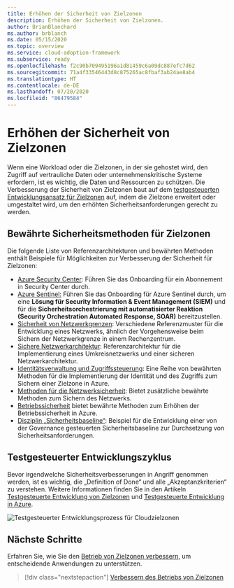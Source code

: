 ```yaml
---
title: Erhöhen der Sicherheit von Zielzonen
description: Erhöhen der Sicherheit von Zielzonen.
author: BrianBlanchard
ms.author: brblanch
ms.date: 05/15/2020
ms.topic: overview
ms.service: cloud-adoption-framework
ms.subservice: ready
ms.openlocfilehash: f2c90b709495196a1d81459c6a09dc887efc7d62
ms.sourcegitcommit: 71a4f33546443d8c875265ac8fbaf3ab24ae8ab4
ms.translationtype: HT
ms.contentlocale: de-DE
ms.lasthandoff: 07/20/2020
ms.locfileid: "86479584"
---
```

<!-- cSpell:ignore SIEM -->

# <a name="improve-landing-zone-security"></a>Erhöhen der Sicherheit von Zielzonen

Wenn eine Workload oder die Zielzonen, in der sie gehostet wird, den Zugriff auf vertrauliche Daten oder unternehmenskritische Systeme erfordern, ist es wichtig, die Daten und Ressourcen zu schützen. Die Verbesserung der Sicherheit von Zielzonen baut auf dem [testgesteuerten Entwicklungsansatz für Zielzonen](./test-driven-development.md) auf, indem die Zielzone erweitert oder umgestaltet wird, um den erhöhten Sicherheitsanforderungen gerecht zu werden.

## <a name="landing-zone-security-best-practices"></a>Bewährte Sicherheitsmethoden für Zielzonen

Die folgende Liste von Referenzarchitekturen und bewährten Methoden enthält Beispiele für Möglichkeiten zur Verbesserung der Sicherheit für Zielzonen:

- [Azure Security Center](https://docs.microsoft.com/azure/security-center/security-center-get-started?toc=/azure/cloud-adoption-framework/toc.json&bc=/azure/cloud-adoption-framework/_bread/toc.json): Führen Sie das Onboarding für ein Abonnement in Security Center durch.
- [Azure Sentinel:](https://docs.microsoft.com/azure/sentinel/quickstart-onboard?toc=/azure/cloud-adoption-framework/toc.json&bc=/azure/cloud-adoption-framework/_bread/toc.json) Führen Sie das Onboarding für Azure Sentinel durch, um eine **Lösung für Security Information & Event Management (SIEM)** und für die **Sicherheitsorchestrierung mit automatisierter Reaktion (Security Orchestration Automated Response, SOAR)** bereitzustellen.
- [Sicherheit von Netzwerkgrenzen](../../reference/networking-vdc.md): Verschiedene Referenzmuster für die Entwicklung eines Netzwerks, ähnlich der Vorgehensweise beim Sichern der Netzwerkgrenze in einem Rechenzentrum.
- [Sichere Netzwerkarchitektur](https://docs.microsoft.com/azure/architecture/reference-architectures/dmz/secure-vnet-dmz?toc=/azure/cloud-adoption-framework/toc.json&bc=/azure/cloud-adoption-framework/_bread/toc.json): Referenzarchitektur für die Implementierung eines Umkreisnetzwerks und einer sicheren Netzwerkarchitektur.
- [Identitätsverwaltung und Zugriffssteuerung](https://docs.microsoft.com/azure/security/fundamentals/identity-management-best-practices?toc=/azure/cloud-adoption-framework/toc.json&bc=/azure/cloud-adoption-framework/_bread/toc.json): Eine Reihe von bewährten Methoden für die Implementierung der Identität und des Zugriffs zum Sichern einer Zielzone in Azure.
- [Methoden für die Netzwerksicherheit](https://docs.microsoft.com/azure/security/fundamentals/network-best-practices?toc=/azure/cloud-adoption-framework/toc.json&bc=/azure/cloud-adoption-framework/_bread/toc.json): Bietet zusätzliche bewährte Methoden zum Sichern des Netzwerks.
- [Betriebssicherheit](https://docs.microsoft.com/azure/security/fundamentals/operational-best-practices?toc=/azure/cloud-adoption-framework/toc.json&bc=/azure/cloud-adoption-framework/_bread/toc.json) bietet bewährte Methoden zum Erhöhen der Betriebssicherheit in Azure.
- [Disziplin „Sicherheitsbaseline“](../../govern/guides/complex/security-baseline-improvement.md#incremental-improvement-of-the-best-practices): Beispiel für die Entwicklung einer von der Governance gesteuerten Sicherheitsbaseline zur Durchsetzung von Sicherheitsanforderungen.

## <a name="test-driven-development-cycle"></a>Testgesteuerter Entwicklungszyklus

Bevor irgendwelche Sicherheitsverbesserungen in Angriff genommen werden, ist es wichtig, die „Definition of Done“ und alle „Akzeptanzkriterien“ zu verstehen. Weitere Informationen finden Sie in den Artikeln [Testgesteuerte Entwicklung von Zielzonen](./test-driven-development.md) und [Testgesteuerte Entwicklung in Azure](./azure-test-driven-development.md).

![Testgesteuerter Entwicklungsprozess für Cloudzielzonen](../../_images/ready/test-driven-development-process.png)

## <a name="next-steps"></a>Nächste Schritte

Erfahren Sie, wie Sie den [Betrieb von Zielzonen verbessern](./landing-zone-operations.md), um entscheidende Anwendungen zu unterstützen.

> [!div class="nextstepaction"]
> [Verbessern des Betriebs von Zielzonen](./landing-zone-operations.md)
